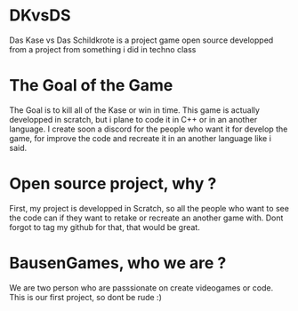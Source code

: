 # DKvsDS
Das Kase vs Das Schildkrote is a project game open source developped from a project from something i did in techno class
# The Goal of the Game 
The Goal is to kill all of the Kase or win in time. This game is actually developped in scratch, but i plane to code it in C++ or in an another language.
I create soon a discord for the people who want it for develop the game, for improve the code and recreate it in an another language like i said.
# Open source project, why ?
First, my project is developped in Scratch, so all the people who want to see the code can if they want to retake or recreate an another game with. Dont forgot to tag my github for that, that would be great.
# BausenGames, who we are ?
We are two person who are passsionate on create videogames or code. This is our first project, so dont be rude :)
